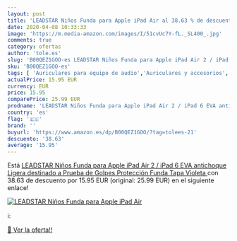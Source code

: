 ```yaml
---
layout: post
title: 'LEADSTAR Niños Funda para Apple iPad Air al 38.63 % de descuento'
date: 2020-04-08 10:33:33
image: 'https://m.media-amazon.com/images/I/51cvUc7Y-fL._SL400_.jpg'
comments: true
category: ofertas
author: 'tole.es'
slug: 'B00QEZ1GOO-es LEADSTAR Niños Funda para Apple iPad Air 2 / iPad 6 EVA...'
sku: 'B00QEZ1GOO-es'
tags: [ 'Auriculares para equipo de audio','Auriculares y accesorios','Electrónica','Electrónica para moto','Electrónica para vehículos','Soportes para moto','apple','ipad', ]
actualPrice: 15.95 EUR
currency: EUR
price: 15.95
comparePrice: 25.99 EUR
prodname: 'LEADSTAR Niños Funda para Apple iPad Air 2 / iPad 6 EVA antichoque Ligera destinado a Prueba de Golpes Protección Funda Tapa  Violeta '
country: 'es'
flag: '🇪🇸'
brand: ''
buyurl: 'https://www.amazon.es/dp/B00QEZ1GOO/?tag=tolees-21'
descuento: '38.63'
average: '15.95'
---
```


Está [LEADSTAR Niños Funda para Apple iPad Air 2 / iPad 6 EVA antichoque Ligera destinado a Prueba de Golpes Protección Funda Tapa  Violeta ](https://www.amazon.es/dp/B00QEZ1GOO/?tag=tolees-21) con 38.63 de descuento por 15.95 EUR (original: 25.99 EUR) en el siguiente enlace!

[![LEADSTAR Niños Funda para Apple iPad Air](https://m.media-amazon.com/images/I/51cvUc7Y-fL._SL400_.jpg)](https://www.amazon.es/dp/B00QEZ1GOO/?tag=tolees-21)

ℹ️:


[🛒 Ver la oferta!!](https://www.amazon.es/dp/B00QEZ1GOO/?tag=tolees-21)
